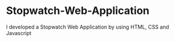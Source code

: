# Stopwatch-Web-Application
I developed a Stopwatch Web Application by using HTML, CSS and Javascript
